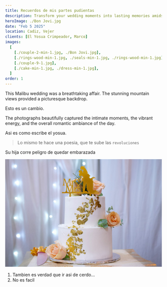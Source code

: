 ```yaml
---
title: Recuerdos de mis partes pudientas
description: Transform your wedding moments into lasting memories amidst California's majestic mountains.
heroImage: ./Bon Jovi.jpg
date: "Feb 5 2025"
location: Cadiz, Vejer
clients: [El Yosua Crimpeador, Marco]
images:
  [
    [./couple-2-min-1.jpg, ./Bon Jovi.jpg],
    [./rings-wood-min-1.jpg, ./seals-min-1.jpg, ./rings-wood-min-1.jpg],
    [./couple-9-1.jpg],
    [./cake-min-1.jpg, ./dress-min-1.jpg],
  ]
order: 1
---
```


This Malibu wedding was a breathtaking affair. The stunning mountain views provided a picturesque backdrop.

Esto es un cambio.

The photographs beautifully captured the intimate moments, the vibrant energy, and the overall romantic ambiance of the day.


<!-- Asi se comenta algo para que no salga (al menos no por ahora)  -->


Asi es como escribe el yosua.

> Lo mismo te hace una poesia, que te sube las `revoluciones`

<Admonition variant="danger">Su hija corre peligro de quedar embarazada</Admonition>

![Una Foto de ejemplo](./cake-min-1.jpg)

<!--
![AIssistant](/static/assets/pre-crimpeo.jpg)
-->


1. Tambien es verdad que ir asi de cerdo...
2. No es facil
